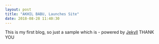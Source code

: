 ```yaml
---
layout: post
title: "AKHIL BABU, Launches Site"
date: 2018-08-28 11:40:30
---
```


This is my first blog, so just a sample which is - powered by [Jekyll](http://jekyllrb.com) THANK YOU
